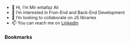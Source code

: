 - 👋 Hi, I’m Mir entafaz Ali
- 👀 I’m interested in Fron-End and Back-End Development
- 💞️ I’m looking to collaborate on JS libraries
- 📫 You can reach me on [LinkedIn](https://www.linkedin.com/in/iamentafaz/)

### Bookmarks
<!--  daily.dev BOOKMARKS:START -->
<!--  daily.dev BOOKMARKS:END -->

